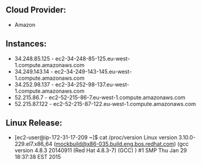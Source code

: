 ## Cloud Provider:
  * Amazon
## Instances:
  * 34.248.85.125 - ec2-34-248-85-125.eu-west-1.compute.amazonaws.com
  * 34.249.143.14 - ec2-34-249-143-145.eu-west-1.compute.amazonaws.com
  * 34.252.98.137 - ec2-34-252-98-137.eu-west-1.compute.amazonaws.com
  * 52.215.86.7 - ec2-52-215-86-7.eu-west-1.compute.amazonaws.com
  * 52.215.87.122 - ec2-52-215-87-122.eu-west-1.compute.amazonaws.com
## Linux Release:  
* [ec2-user@ip-172-31-17-209 ~]$ cat /proc/version
Linux version 3.10.0-229.el7.x86_64 (mockbuild@x86-035.build.eng.bos.redhat.com) (gcc version 4.8.3 20140911 (Red Hat 4.8.3-7) (GCC) ) #1  SMP Thu Jan 29 18:37:38 EST 2015
